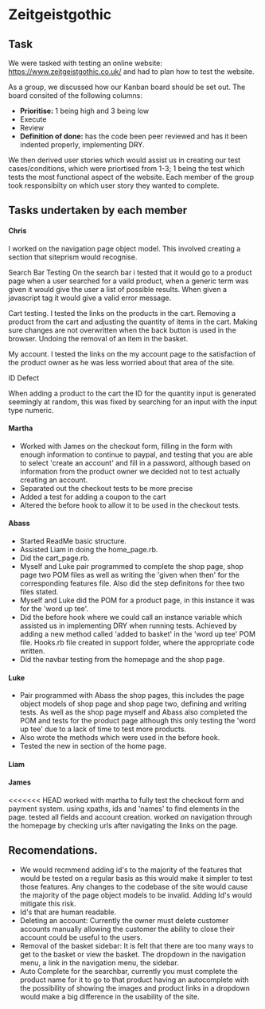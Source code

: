 # Zeitgeistgothic

## Task
We were tasked with testing an online website: <https://www.zeitgeistgothic.co.uk/> and had to plan how to test the website.

As a group, we discussed how our Kanban board should be set out. The board consited of the following columns:

* **Prioritise:** 1 being high and 3 being low
* Execute
* Review
* **Definition of done:** has the code been peer reviewed and has it been indented properly, implementing DRY.

We then derived user stories which would assist us in creating our test cases/conditions, which were priortised from 1-3; 1 being the test which tests the most functional aspect of the website. Each member of the group took responsibilty on which user story they wanted to complete.

## Tasks undertaken by each member

#### Chris
I worked on the navigation page object model. This involved creating a section that siteprism would recognise. 

Search Bar Testing
On the search bar i tested that it would go to a product page when a user searched for a vaild product, when a generic term was given it would give the user a list of possible results. When given a javascript tag it would give a valid error message. 

Cart testing. 
I tested the links on the products in the cart. Removing a product from the cart and adjusting the quantity of items in the cart. Making sure changes are not overwritten when the back button is used in the browser. Undoing the removal of an item in the basket. 

My account.
I tested the links on the my account page to the satisfaction of the product owner as he was less worried about that area of the site. 

ID Defect

When adding a product to the cart the ID for the quantity input is generated seemingly at random, this was fixed by searching for an input with the input type numeric.  

#### Martha
* Worked with James on the checkout form, filling in the form with enough information to continue to paypal, and testing that you are able to select 'create an account' and fill in a password, although based on information from the product owner we decided not to test actually creating an account.
* Separated out the checkout tests to be more precise 
* Added a test for adding a coupon to the cart
* Altered the before hook to allow it to be used in the checkout tests.

#### Abass
* Started ReadMe basic structure.
* Assisted Liam in doing the home_page.rb.
* Did the cart_page.rb.
* Myself and Luke pair programmed to complete the shop page, shop page two POM files as well as writing the 'given when then' for the corresponding features file. Also did the step definitons for thee two files stated.
* Myself and Luke did the POM for a product page, in this instance it was for the 'word up tee'.
* Did the before hook where we could call an instance variable which assisted us in implementing DRY when running tests. Achieved by adding a new method called 'added to basket' in the 'word up tee' POM file. Hooks.rb file created in support folder, where the appropriate code written.
* Did the navbar testing from the homepage and the shop page.

#### Luke
* Pair programmed with Abass the shop pages, this includes the page object models of shop page and shop page two, defining and writing tests. As well as the shop page myself and Abass also completed the POM and tests for the product page although this only testing the 'word up tee' due to a lack of time to test more products. 
* Also wrote the methods which were used in the before hook.
* Tested the new in section of the home page.

#### Liam

#### James
<<<<<<< HEAD
worked with martha to fully test the checkout form and payment system. using xpaths, ids and 'names' to find elements in the page. tested all fields and account creation. worked on navigation through the homepage by checking urls after navigating the links on the page.


## Recomendations.
* We would recmmend adding id's to the majority of the features that would be tested on a regular basis as this would make it simpler to test those features. Any changes to the codebase of the site would cause the majority of the page object models to be invalid. Adding Id's would mitigate this risk. 
* Id's that are human readable. 
* Deleting an account: Currently the owner must delete customer accounts manually allowing the customer the ability to close their account could be useful to the users. 
* Removal of the basket sidebar: It is felt that there are too many ways to get to the basket or view the basket. The dropdown in the navigation menu, a link in the navigation menu, the sidebar. 
* Auto Complete for the searchbar, currently you must complete the product name for it to go to that product having an autocomplete with the possibility of showing the images and product links in a dropdown would make a big difference in the usability of the site. 

